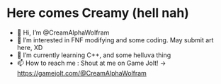 # Here comes Creamy (hell nah)
- 👋 Hi, I’m @CreamAlphaWolfram
- 👀 I’m interested in FNF modifying and some coding. May submit art here, XD
- 🌱 I’m currently learning C++, and some helluva thing
- 📫 How to reach me : Shout at me on Game Jolt! -> https://gamejolt.com/@CreamAlphaWolfram

<!---
CreamAlphaWolfram/CreamAlphaWolfram is a ✨ special ✨ repository because its `README.md` (this file) appears on your GitHub profile.
You can click the Preview link to take a look at your changes.
--->
